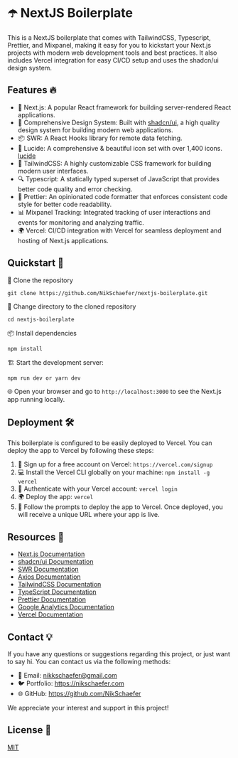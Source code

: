 # ☂️ NextJS Boilerplate

This is a NextJS boilerplate that comes with TailwindCSS, Typescript, Prettier,
and Mixpanel, making it easy for you to kickstart your Next.js projects with
modern web development tools and best practices. It also includes Vercel
integration for easy CI/CD setup and uses the shadcn/ui design system.

## Features 🔥

-   🚀 Next.js: A popular React framework for building server-rendered React
    applications.
-   🎨 Comprehensive Design System: Built with
    [shadcn/ui](https://ui.shadcn.com/), a high quality design system for
    building modern web applications.
-   📦 SWR: A React Hooks library for remote data fetching.
-   📂 Lucide: A comprehensive & beautiful icon set with over 1,400 icons.
    [lucide](https://lucide.dev)
-   💅 TailwindCSS: A highly customizable CSS framework for building modern user
    interfaces.
-   🔍 Typescript: A statically typed superset of JavaScript that provides
    better code quality and error checking.
-   🔧 Prettier: An opinionated code formatter that enforces consistent code
    style for better code readability.
-   📊 Mixpanel Tracking: Integrated tracking of user interactions and events
    for monitoring and analyzing traffic.
-   🌍 Vercel: CI/CD integration with Vercel for seamless deployment and hosting
    of Next.js applications.

## Quickstart 🚀

💾 Clone the repository

`git clone https://github.com/NikSchaefer/nextjs-boilerplate.git`

📂 Change directory to the cloned repository

`cd nextjs-boilerplate`

📦 Install dependencies

`npm install`

🏗️ Start the development server:

`npm run dev or yarn dev`

🌐 Open your browser and go to `http://localhost:3000` to see the Next.js app
running locally.

## Deployment 🛠️

This boilerplate is configured to be easily deployed to Vercel. You can deploy
the app to Vercel by following these steps:

1. 🚀 Sign up for a free account on Vercel: `https://vercel.com/signup`
2. 💻 Install the Vercel CLI globally on your machine: `npm install -g vercel`
3. 🔑 Authenticate with your Vercel account: `vercel login`
4. 🌍 Deploy the app: `vercel`
5. 🎉 Follow the prompts to deploy the app to Vercel. Once deployed, you will
   receive a unique URL where your app is live.

## Resources 🎨

-   [Next.js Documentation](https://nextjs.org/docs)
-   [shadcn/ui Documentation](https://ui.shadcn.com/)
-   [SWR Documentation](https://swr.vercel.app/)
-   [Axios Documentation](https://axios-http.com/docs/intro)
-   [TailwindCSS Documentation](https://tailwindcss.com/docs)
-   [TypeScript Documentation](https://www.typescriptlang.org/docs/)
-   [Prettier Documentation](https://prettier.io/docs/en/)
-   [Google Analytics Documentation](https://developers.google.com/analytics/devguides/collection/gtagjs)
-   [Vercel Documentation](https://vercel.com/docs)

## Contact 💡

If you have any questions or suggestions regarding this project, or just want to
say hi. You can contact us via the following methods:

-   📧 Email: nikkschaefer@gmail.com
-   🐦 Portfolio: https://nikschaefer.com
-   🌐 GitHub: https://github.com/NikSchaefer

We appreciate your interest and support in this project!

## License 📜

[MIT](https://choosealicense.com/licenses/mit/)
